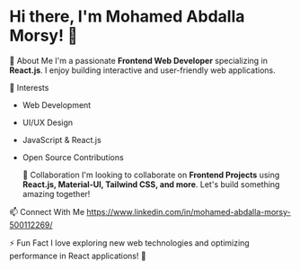 # Hi there, I'm Mohamed Abdalla Morsy! 👋

 🚀 About Me
I'm a passionate **Frontend Web Developer** specializing in **React.js**. I enjoy building interactive and user-friendly web applications.

 👀 Interests
- Web Development
- UI/UX Design
- JavaScript & React.js
- Open Source Contributions

  💞️ Collaboration
I'm looking to collaborate on **Frontend Projects** using **React.js, Material-UI, Tailwind CSS, and more**. Let's build something amazing together!

 📫 Connect With Me
https://www.linkedin.com/in/mohamed-abdalla-morsy-500112269/

 ⚡ Fun Fact
I love exploring new web technologies and optimizing performance in React applications! 🚀


<!---
Mohamed-A-Morsy/Mohamed-A-Morsy is a ✨ special ✨ repository because its `README.md` (this file) appears on your GitHub profile.
You can click the Preview link to take a look at your changes.
--->
